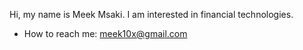 
Hi, my name is Meek Msaki. I am interested in financial technologies.
- How to reach me: meek10x@gmail.com
<!-- > **Warning**
> Do not spam my email.

> **Note**
> Anyone is welcome and please introduce yourself when you reach out to me 🐶. -->
